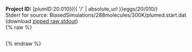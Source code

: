**Project ID:** [plumID:20.010]({{ '/' | absolute_url }}eggs/20/010/)  
Stderr for source:  BiasedSimulations/288molecules/300K/plumed.start.dat   
(download [zipped raw stdout](plumed.start.dat.plumed.stdout.txt.zip))  
{% raw %}
<pre>
</pre>
{% endraw %}
